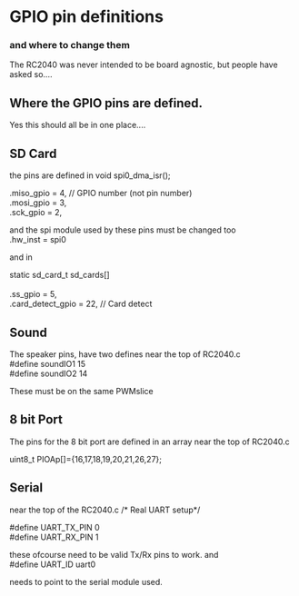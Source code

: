 # GPIO pin definitions 
### and where to change them 

The RC2040 was never intended to be board agnostic, but people have asked so....

## Where the GPIO pins are defined. 
Yes this should all be in one place....

## SD Card
the pins are defined in
void spi0_dma_isr();

  .miso_gpio = 4, // GPIO number (not pin number)<br>
  .mosi_gpio = 3,<br>
  .sck_gpio = 2,<br>
  
and the spi module used by these pins must be changed too  
  .hw_inst = spi0
  
and in 

static sd_card_t sd_cards[]<br><br>
  .ss_gpio = 5,<br>
  .card_detect_gpio = 22,   // Card detect



## Sound
The speaker pins, have two defines near the top of RC2040.c<br> 
#define soundIO1 15<br>
#define soundIO2 14<br>

These must be on the same PWMslice

## 8 bit Port
The pins for the 8 bit port are defined in an array near the top of RC2040.c

uint8_t PIOAp[]={16,17,18,19,20,21,26,27};

## Serial
near the top of the RC2040.c
/* Real UART setup*/<br>

#define UART_TX_PIN 0<br>
#define UART_RX_PIN 1<br>

these ofcourse need to be valid Tx/Rx pins to work. and<br> 
#define UART_ID uart0<br>

needs to point to the serial module used.

